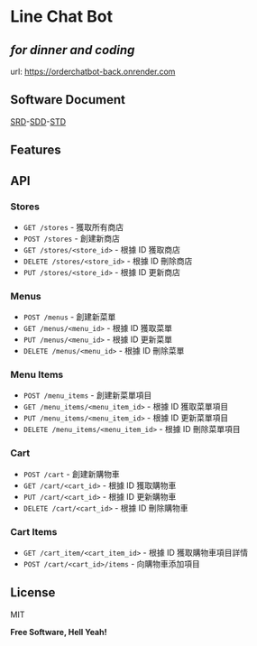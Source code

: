 # Line Chat Bot
## _for dinner and coding_
url:
https://orderchatbot-back.onrender.com
## Software Document
[SRD]-[SDD]-[STD]
## Features

## API
### Stores
- `GET /stores` - 獲取所有商店
- `POST /stores` - 創建新商店
- `GET /stores/<store_id>` - 根據 ID 獲取商店
- `DELETE /stores/<store_id>` - 根據 ID 刪除商店
- `PUT /stores/<store_id>` - 根據 ID 更新商店

### Menus
- `POST /menus` - 創建新菜單
- `GET /menus/<menu_id>` - 根據 ID 獲取菜單
- `PUT /menus/<menu_id>` - 根據 ID 更新菜單
- `DELETE /menus/<menu_id>` - 根據 ID 刪除菜單

### Menu Items
- `POST /menu_items` - 創建新菜單項目
- `GET /menu_items/<menu_item_id>` - 根據 ID 獲取菜單項目
- `PUT /menu_items/<menu_item_id>` - 根據 ID 更新菜單項目
- `DELETE /menu_items/<menu_item_id>` - 根據 ID 刪除菜單項目

### Cart
- `POST /cart` - 創建新購物車
- `GET /cart/<cart_id>` - 根據 ID 獲取購物車
- `PUT /cart/<cart_id>` - 根據 ID 更新購物車
- `DELETE /cart/<cart_id>` - 根據 ID 刪除購物車

### Cart Items
- `GET /cart_item/<cart_item_id>` - 根據 ID 獲取購物車項目詳情
- `POST /cart/<cart_id>/items` - 向購物車添加項目

## License

MIT

**Free Software, Hell Yeah!**

[//]: # (These are reference links used in the body of this note and get stripped out when the markdown processor does its job. There is no need to format nicely because it shouldn't be seen. Thanks SO - http://stackoverflow.com/questions/4823468/store-comments-in-markdown-syntax)

   [SRD]: <https://docs.google.com/document/d/1jBRBsmAd5_j9aBS7fNSi0lGutVVIoUzgPKJUNFg4teY/edit?usp=sharing>
   [SDD]: <https://docs.google.com/document/d/1z1pH9ecRDiTR364HDEBv_qMK3sDL-g7iCd-U7wgamVU/edit?usp=sharing>
   [STD]: <https://docs.google.com/document/d/1ja0U4PFvpEipItSqtKO-dDrH9OwhK5AazDbihXM3CZc/edit?usp=sharing>
   
   [dill]: <https://github.com/joemccann/dillinger>
   [git-repo-url]: <https://github.com/joemccann/dillinger.git>
   [john gruber]: <http://daringfireball.net>
   [df1]: <http://daringfireball.net/projects/markdown/>
   [markdown-it]: <https://github.com/markdown-it/markdown-it>
   [Ace Editor]: <http://ace.ajax.org>
   [node.js]: <http://nodejs.org>
   [Twitter Bootstrap]: <http://twitter.github.com/bootstrap/>
   [jQuery]: <http://jquery.com>
   [@tjholowaychuk]: <http://twitter.com/tjholowaychuk>
   [express]: <http://expressjs.com>
   [AngularJS]: <http://angularjs.org>
   [Gulp]: <http://gulpjs.com>
